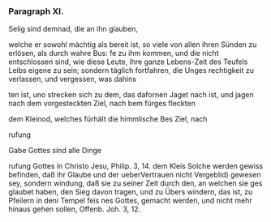 

<!-- Seite 366 -->

### Paragraph XI. ###

Selig sind demnad, die an ihn glauben,

welche er sowohl mächtig als bereit ist, so viele von allen ihren Sünden zu erlösen, als durch wahre Bus: fe zu ihm kommen, und die nicht entschlossen sind, wie diese Leute, ihre ganze Lebens-Zeit des Teufels Leibs eigene zu sein; sondern täglich fortfahren, die Unges rechtigkeit zu verlassen, und vergessen, was dahins

ten ist, uno strecken sich zu dem, das dafornen Jaget nach ist, und jagen nach dem vorgesteckten Ziel, nach bem fürges fleckten

dem Kleinod, welches fürhält die himmlische Bes Ziel, nach

rufung

Gabe Gottes sind alle Dinge


rufung Gottes in Christo Jesu, Philip. 3, 14. dem Kleis Solche werden gewiss befinden, daß ihr Glaube und der ueberVertrauen nicht Vergeblid) gewesen sey, sondern windung, daß sie zu seiner Zeit durch den, an welchen sie ges glaubet haben, den Sieg davon tragen, und zu Übers windern, das ist, zu Pfeilern in deni Tempel feis nes Gottes, gemacht werden, und nicht mehr hinaus gehen sollen, Offenb. Joh. 3, 12.